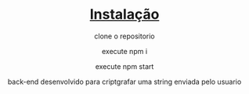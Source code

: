 

<h1 align="center">
    <a href="https://pt-br.reactjs.org/">Instalação</a>
</h1>
<p align="center">clone o repositorio</p>
<p align="center">execute npm i</p>
<p align="center">execute npm start</p>
<p align="center">back-end desenvolvido para criptgrafar uma string enviada pelo usuario</p>


